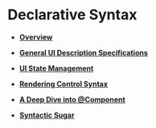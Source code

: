 # Declarative Syntax<a name="EN-US_TOPIC_0000001214865825"></a>

-   **[Overview](ts-syntax-intro.md)**  

-   **[General UI Description Specifications](ts-general-ui-description-specifications.md)**  

-   **[UI State Management](ts-ui-state-management.md)**  

-   **[Rendering Control Syntax](ts-rending-control-syntax.md)**  

-   **[A Deep Dive into @Component](ts-a-deep-dive-into-component.md)**  

-   **[Syntactic Sugar](ts-syntactic-sugar.md)**  


